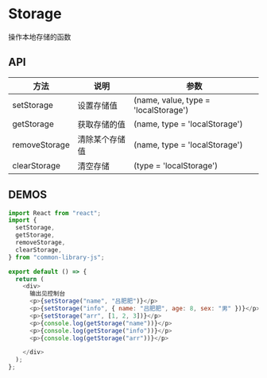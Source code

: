 # Storage

操作本地存储的函数

## API

| 方法          | 说明           | 参数                                 |
| ------------- | -------------- | ------------------------------------ |
| setStorage    | 设置存储值     | (name, value, type = 'localStorage') |
| getStorage    | 获取存储的值   | (name, type = 'localStorage')        |
| removeStorage | 清除某个存储值 | (name, type = 'localStorage')        |
| clearStorage  | 清空存储       | (type = 'localStorage')              |

## DEMOS

```js
import React from "react";
import {
  setStorage,
  getStorage,
  removeStorage,
  clearStorage,
} from "common-library-js";

export default () => {
  return (
    <div>
      输出见控制台
      <p>{setStorage("name", "吕肥肥")}</p>
      <p>{setStorage("info", { name: "吕肥肥", age: 8, sex: "男" })}</p>
      <p>{setStorage("arr", [1, 2, 3])}</p>
      <p>{console.log(getStorage("name"))}</p>
      <p>{console.log(getStorage("info"))}</p>
      <p>{console.log(getStorage("arr"))}</p>

    </div>
  );
};
```
